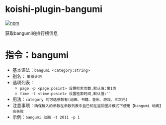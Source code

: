 # koishi-plugin-bangumi

[![npm](https://img.shields.io/npm/v/koishi-plugin-bangumi?style=flat-square)](https://www.npmjs.com/package/koishi-plugin-bangumi)

获取bangumi的排行榜信息

# 指令：bangumi

+ 基本语法：`bangumi <category:string>`
+ 别名： `番组计划`
+ 选项列表：
    + `page -p <page:posint> 设置检索页数,默认值:第1页 `
    + `time -t <time:posint> 设置检索时间,默认值:''`
+ 用法：`category 的可选参数有(动画、书籍、音乐、游戏、三次元)`
+ 注意事项：`确保输入的参数在参数列表中且已知在返回图片模式下使用【bangumi 动画】会失败`
+ 示例：`bangumi 动画 -t 2011 -p 1`
